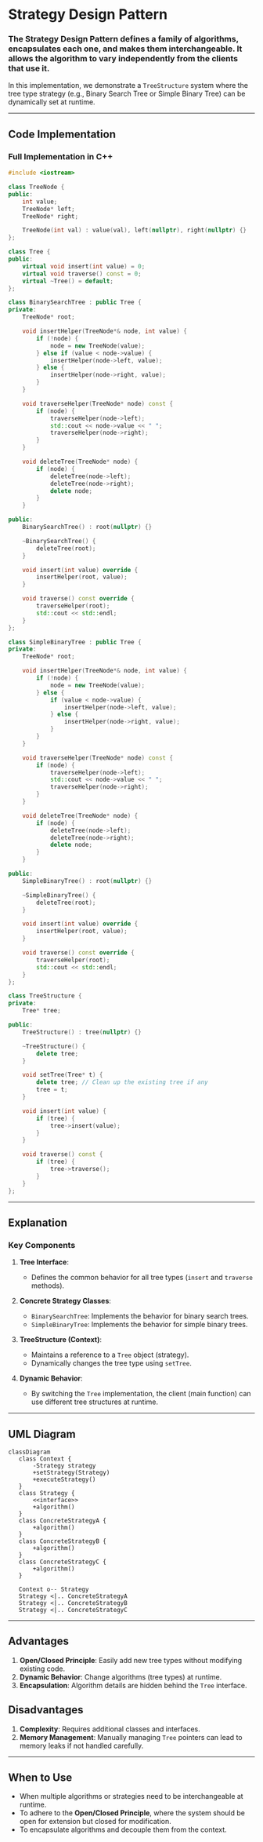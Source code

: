 
# Strategy Design Pattern

### The Strategy Design Pattern defines a family of algorithms, encapsulates each one, and makes them interchangeable. It allows the algorithm to vary independently from the clients that use it.
In this implementation, we demonstrate a `TreeStructure` system where the tree type strategy (e.g., Binary Search Tree or Simple Binary Tree) can be dynamically set at runtime.

---

## Code Implementation

### Full Implementation in C++

```cpp
#include <iostream>

class TreeNode {
public:
    int value;
    TreeNode* left;
    TreeNode* right;

    TreeNode(int val) : value(val), left(nullptr), right(nullptr) {}
};

class Tree {
public:
    virtual void insert(int value) = 0;
    virtual void traverse() const = 0;
    virtual ~Tree() = default;
};

class BinarySearchTree : public Tree {
private:
    TreeNode* root;

    void insertHelper(TreeNode*& node, int value) {
        if (!node) {
            node = new TreeNode(value);
        } else if (value < node->value) {
            insertHelper(node->left, value);
        } else {
            insertHelper(node->right, value);
        }
    }

    void traverseHelper(TreeNode* node) const {
        if (node) {
            traverseHelper(node->left);
            std::cout << node->value << " ";
            traverseHelper(node->right);
        }
    }

    void deleteTree(TreeNode* node) {
        if (node) {
            deleteTree(node->left);
            deleteTree(node->right);
            delete node;
        }
    }

public:
    BinarySearchTree() : root(nullptr) {}

    ~BinarySearchTree() {
        deleteTree(root);
    }

    void insert(int value) override {
        insertHelper(root, value);
    }

    void traverse() const override {
        traverseHelper(root);
        std::cout << std::endl;
    }
};

class SimpleBinaryTree : public Tree {
private:
    TreeNode* root;

    void insertHelper(TreeNode*& node, int value) {
        if (!node) {
            node = new TreeNode(value);
        } else {
            if (value < node->value) {
                insertHelper(node->left, value);
            } else {
                insertHelper(node->right, value);
            }
        }
    }

    void traverseHelper(TreeNode* node) const {
        if (node) {
            traverseHelper(node->left);
            std::cout << node->value << " ";
            traverseHelper(node->right);
        }
    }

    void deleteTree(TreeNode* node) {
        if (node) {
            deleteTree(node->left);
            deleteTree(node->right);
            delete node;
        }
    }

public:
    SimpleBinaryTree() : root(nullptr) {}

    ~SimpleBinaryTree() {
        deleteTree(root);
    }

    void insert(int value) override {
        insertHelper(root, value);
    }

    void traverse() const override {
        traverseHelper(root);
        std::cout << std::endl;
    }
};

class TreeStructure {
private:
    Tree* tree;

public:
    TreeStructure() : tree(nullptr) {}

    ~TreeStructure() {
        delete tree;
    }

    void setTree(Tree* t) {
        delete tree; // Clean up the existing tree if any
        tree = t;
    }

    void insert(int value) {
        if (tree) {
            tree->insert(value);
        }
    }

    void traverse() const {
        if (tree) {
            tree->traverse();
        }
    }
};

```

---

## Explanation

### Key Components

1. **Tree Interface**:
   - Defines the common behavior for all tree types (`insert` and `traverse` methods).

2. **Concrete Strategy Classes**:
   - `BinarySearchTree`: Implements the behavior for binary search trees.
   - `SimpleBinaryTree`: Implements the behavior for simple binary trees.

3. **TreeStructure (Context)**:
   - Maintains a reference to a `Tree` object (strategy).
   - Dynamically changes the tree type using `setTree`.

4. **Dynamic Behavior**:
   - By switching the `Tree` implementation, the client (main function) can use different tree structures at runtime.
---

UML Diagram
---

```mermaid
classDiagram
   class Context {
       -Strategy strategy
       +setStrategy(Strategy)
       +executeStrategy()
   }
   class Strategy {
       <<interface>>
       +algorithm()
   }
   class ConcreteStrategyA {
       +algorithm()
   }
   class ConcreteStrategyB {
       +algorithm()
   }
   class ConcreteStrategyC {
       +algorithm()
   }
   
   Context o-- Strategy
   Strategy <|.. ConcreteStrategyA
   Strategy <|.. ConcreteStrategyB
   Strategy <|.. ConcreteStrategyC
```

---
## Advantages

1. **Open/Closed Principle**: Easily add new tree types without modifying existing code.
2. **Dynamic Behavior**: Change algorithms (tree types) at runtime.
3. **Encapsulation**: Algorithm details are hidden behind the `Tree` interface.

## Disadvantages

1. **Complexity**: Requires additional classes and interfaces.
2. **Memory Management**: Manually managing `Tree` pointers can lead to memory leaks if not handled carefully.

---

## When to Use

- When multiple algorithms or strategies need to be interchangeable at runtime.
- To adhere to the **Open/Closed Principle**, where the system should be open for extension but closed for modification.
- To encapsulate algorithms and decouple them from the context.
